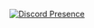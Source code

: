 [![Discord Presence](https://lanyard.cnrad.dev/api/:1021051523351978054)](https://discord.com/users/:1021051523351978054)
